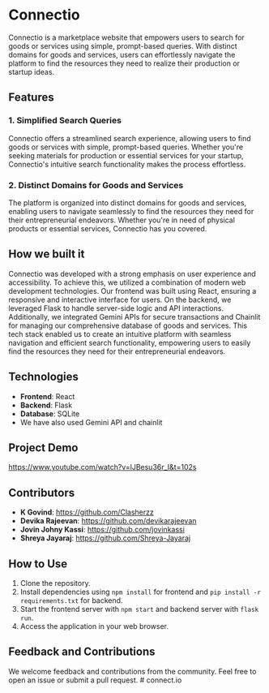 # Connectio
Connectio is a marketplace website that empowers users to search for goods or services using simple, prompt-based queries. With distinct domains for goods and services, users can effortlessly navigate the platform to find the resources they need to realize their production or startup ideas.

## Features
### 1. Simplified Search Queries
Connectio offers a streamlined search experience, allowing users to find goods or services with simple, prompt-based queries. Whether you're seeking materials for production or essential services for your startup, Connectio's intuitive search functionality makes the process effortless.

### 2. Distinct Domains for Goods and Services
The platform is organized into distinct domains for goods and services, enabling users to navigate seamlessly to find the resources they need for their entrepreneurial endeavors. Whether you're in need of physical products or essential services, Connectio has you covered.

## How we built it
Connectio was developed with a strong emphasis on user experience and accessibility. To achieve this, we utilized a combination of modern web development technologies. Our frontend was built using React, ensuring a responsive and interactive interface for users. On the backend, we leveraged Flask to handle server-side logic and API interactions. Additionally, we integrated Gemini APIs for secure transactions and Chainlit for managing our comprehensive database of goods and services. This tech stack enabled us to create an intuitive platform with seamless navigation and efficient search functionality, empowering users to easily find the resources they need for their entrepreneurial endeavors.

## Technologies
- **Frontend**: React
- **Backend**: Flask
- **Database**: SQLite
- We have also used Gemini API and chainlit

## Project Demo
https://www.youtube.com/watch?v=lJBesu36r_I&t=102s
  
## Contributors
- **K Govind**: https://github.com/Clasherzz
- **Devika Rajeevan**: https://github.com/devikarajeevan
- **Jovin Johny Kassi**: https://github.com/jovinkassi
- **Shreya Jayaraj**: https://github.com/Shreya-Jayaraj

## How to Use
1. Clone the repository.
2. Install dependencies using `npm install` for frontend and `pip install -r requirements.txt` for backend.
3. Start the frontend server with `npm start` and backend server with `flask run`.
4. Access the application in your web browser.

## Feedback and Contributions
We welcome feedback and contributions from the community. Feel free to open an issue or submit a pull request.
#   c o n n e c t . i o  
 